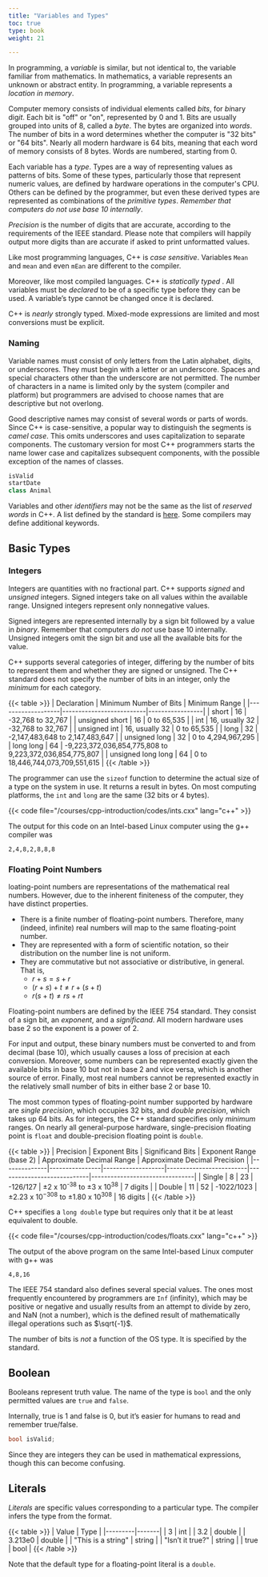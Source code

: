 ```yaml
---
title: "Variables and Types"
toc: true
type: book
weight: 21

---
```


In programming, a _variable_ is similar, but not identical to, the variable familiar from mathematics.  In mathematics, a variable represents an unknown or abstract entity.  In programming, a variable represents a _location in memory_.

Computer memory consists of individual elements called _bits_, for 
*bi*nary dig*it*.  Each bit is "off" or "on", represented by 0 and 1.  Bits are usually grouped into units of 8, called a _byte_.  The bytes are organized into _words_.  The number of bits in a word determines whether the computer is "32 bits" or "64 bits".  Nearly all modern hardware is 64 bits, meaning that each word of memory consists of 8 bytes.  Words are numbered, starting from 0.

Each variable has a _type_.  Types are a way of representing values as patterns of bits.  Some of these types, particularly those that represent numeric values, are defined by hardware operations in the computer's CPU.  Others can be defined by the programmer, but even these derived types are represented as combinations of the _primitive types_.
_Remember that computers do not use base 10 internally_.

_Precision_ is the number of digits that are accurate, according to the requirements of the IEEE standard.  Please note that compilers will happily output more digits than are accurate if asked to print unformatted values.

Like most programming languages, C++ is _case sensitive_.  Variables `Mean` and `mean` and even `mEan` are different to the compiler.  

Moreover, like most compiled languages. C++ is _statically typed_ .  All variables must be _declared_ to be of a specific type before they can be used.  A variable’s type cannot be changed once it is declared.

C++ is _nearly_ strongly typed.  Mixed-mode expressions are limited and most conversions must be explicit.

### Naming

Variable names must consist of only letters from the Latin alphabet, digits, or underscores.  They must begin with a letter or an underscore.  Spaces and special characters other than the underscore are not permitted.  The number of characters in a name is limited only by the system (compiler and platform) but programmers are advised to choose names that are descriptive but not overlong.

Good descriptive names may consist of several words or parts of words.  Since C++ is case-sensitive, a popular way to distinguish the segments is _camel case_.
This omits underscores and uses capitalization to separate components.  The customary version for most C++ programmers starts the name lower case and capitalizes subsequent components, with the possible exception of the names of classes.
```c++
isValid
startDate
class Animal
```
Variables and other _identifiers_ may not be the same as the list of _reserved words_ in C++. A list defined by the standard is [here](https://en.cppreference.com/w/cpp/keyword).  Some compilers may define additional keywords.

## Basic Types

### Integers

Integers are quantities with no fractional part.  C++ supports _signed_ and _unsigned_ integers.  Signed integers take on all values within the available range.  Unsigned integers represent only nonnegative values.

Signed integers are represented internally by a sign bit followed by a value in _binary_.  Remember that computers _do not_ use base 10 internally.
Unsigned integers omit the sign bit and use all the available bits for the value.

C++ supports several categories of integer, differing by the number of bits to represent them and whether they are signed or unsigned.
The C++ standard does not specify the number of bits in an integer, only the _minimum_ for each category.

{{< table >}}
|    Declaration    | Minimum Number of Bits   |  Minimum Range  |
|-------------------|--------------------------|-----------------|
|    short          |      16              |  -32,768 to 32,767   |
|  unsigned  short  |      16              |  0 to 65,535         |
|  int              |      16, usually 32  |  -32,768 to 32,767   |
|  unsigned int     |      16, usually 32  |  0 to 65,535         |
|  long             |      32              |  -2,147,483,648 to 2,147,483,647  |
|  unsigned long    |      32              |  0 to 4,294,967,295               |
|  long long        |      64              | -9,223,372,036,854,775,808 to 9,223,372,036,854,775,807  |
|  unsigned long long |    64              |  0 to 18,446,744,073,709,551,615  |
{{< /table >}}

The programmer can use the `sizeof` function to determine the actual size of a type on the system in use.  It returns a result in bytes.  On most computing platforms, the `int` and `long` are the same (32 bits or 4 bytes).

{{< code file="/courses/cpp-introduction/codes/ints.cxx" lang="c++" >}}

The output for this code on an Intel-based Linux computer using the g++ compiler was
```no-highlight
2,4,8,2,8,8,8
```

### Floating Point Numbers

loating-point numbers are representations of the mathematical real numbers.
However, due to the inherent finiteness of the computer, they have distinct
properties.

* There is a finite number of floating-point numbers. Therefore, many (indeed, infinite) real numbers will map to the same floating-point number.
* They are represented with a form of scientific notation, so their distribution on the number line is not uniform.
* They are commutative but not associative or distributive, in general.  That
is,
  * $r+s=s+r$
  * $(r+s)+t \ne r+(s+t)$
  * $r(s+t) \ne rs+rt$

Floating-point numbers are defined by the IEEE 754 standard.  They consist of a sign bit, an _exponent_, and a _significand_.  All modern hardware uses base 2 so the exponent is a power of 2.

For input and output, these binary numbers must be converted to and from decimal (base 10), which usually causes a loss of precision at each
conversion.  Moreover, some numbers can be represented exactly given the available bits in base 10 but not in base 2 and vice versa, which is another source of error.  Finally, most real numbers cannot be represented exactly in the relatively small number of bits in either base 2 or base 10.

The most common types of floating-point number supported by hardware are _single precision_, which occupies 32 bits, and _double precision_, which takes up 64 bits.
As for integers, the C++ standard specifies only _minimum_ ranges.  On nearly all general-purpose hardware, single-precision floating point is `float` and double-precision floating point is `double`.

{{< table >}}
|   Precision  |  Exponent Bits |  Significand Bits | Exponent Range (base 2) | Approximate Decimal Range  |  Approximate Decimal Precision |
|--------------|----------------|-------------------|-------------------------|----------------------------|--------------------------------|
| Single       |  8    |  23  |  -126/127 | &plusmn;2 x 10<sup>-38</sup> to &plusmn;3 x 10<sup>38</sup> | 7 digits |
| Double       |  11   |  52  |  -1022/1023 |  &plusmn;2.23 x 10<sup>−308</sup> to &plusmn;1.80 x 10<sup>308</sup> |  16 digits |
{{< /table >}}

C++ specifies a `long double` type but requires only that it be at least equivalent to double.

{{< code file="/courses/cpp-introduction/codes/floats.cxx" lang="c++" >}}

The output of the above program on the same Intel-based Linux computer with g++ was
```no-highlight
4,8,16
```

The IEEE 754 standard also defines several special values.  The ones most frequently encountered by programmers are `Inf` (infinity), which may be positive or negative and usually results from an attempt to divide by zero, and NaN (not a number), which is the defined result of mathematically illegal operations such as $\sqrt{-1}$.

The number of bits is _not_ a function of the OS type.  It is specified by the standard.

## Boolean

Booleans represent truth value.  The name of the type is `bool` and the only permitted values are `true` and `false`.

Internally, true is 1 and false is 0, but it’s easier for humans to read and remember true/false.

```c++
bool isValid;
```
Since they are integers they can be used in mathematical expressions, though this can become confusing.  

## Literals

_Literals_ are specific values corresponding to a particular type.  The compiler infers the type from the format.

{{< table >}}
|  Value  |  Type |
|---------|-------|
|  3      |  int  |
| 3.2     | double |
| 3.213e0 | double |
| "This is a string" | string |
| "Isn’t it true?" | string |
| true    |  bool  |
{{< /table >}}

Note that the default type for a floating-point literal is a `double`.
